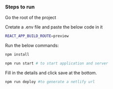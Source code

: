 ### Steps to run
Go the root of the project

Cretate a .env file and paste the below code in it 
 ``` bash
REACT_APP_BUILD_ROUTE=preview
 ```
Run the below commands: 

 ``` bash
 npm install
 ```

  ``` bash
 npm run start # to start application and server
 ```

Fill in the details and click save at the bottom.

  ``` bash
 npm run deploy #to generate a netlify url
 ```
